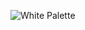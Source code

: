 ![White Palette](https://raw.githubusercontent.com/DJ-JR30/legendary-eureka/main/Color%20Palettes/Images/white%20palette%20Color%20Palette.mhtml)
